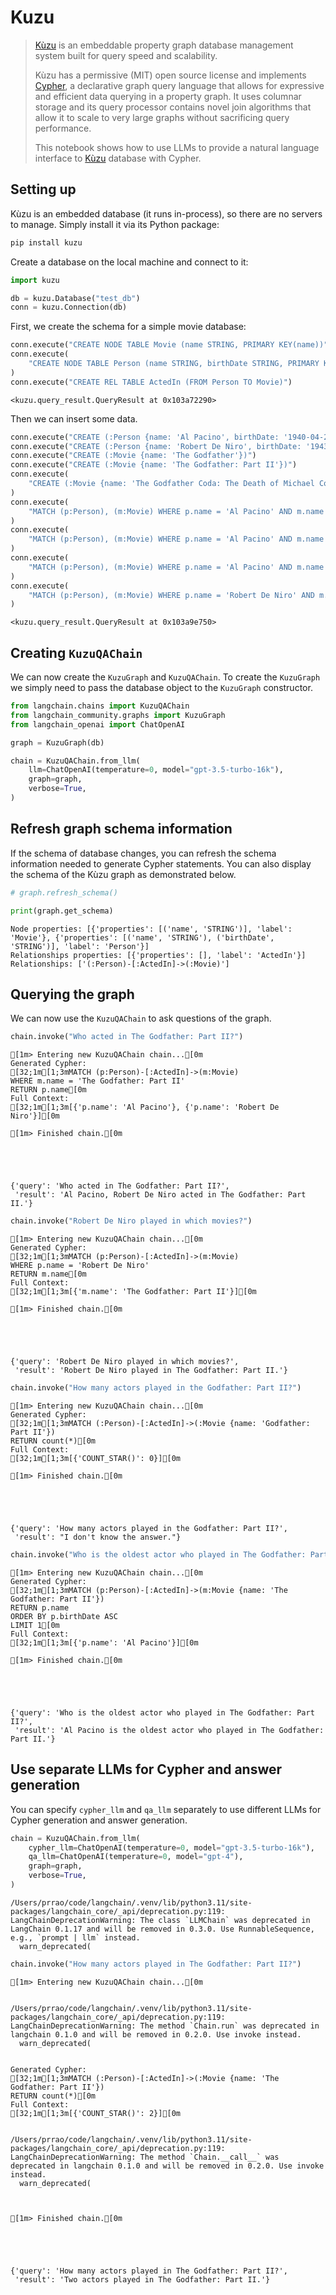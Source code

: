 # Kuzu

>[Kùzu](https://kuzudb.com) is an embeddable property graph database management system built for query speed and scalability.
> 
> Kùzu has a permissive (MIT) open source license and implements [Cypher](https://en.wikipedia.org/wiki/Cypher_(query_language)), a declarative graph query language that allows for expressive and efficient data querying in a property graph.
> It uses columnar storage and its query processor contains novel join algorithms that allow it to scale to very large graphs without sacrificing query performance.
> 
> This notebook shows how to use LLMs to provide a natural language interface to [Kùzu](https://kuzudb.com) database with Cypher.

## Setting up

Kùzu is an embedded database (it runs in-process), so there are no servers to manage.
Simply install it via its Python package:

```bash
pip install kuzu
```

Create a database on the local machine and connect to it:


```python
import kuzu

db = kuzu.Database("test_db")
conn = kuzu.Connection(db)
```

First, we create the schema for a simple movie database:


```python
conn.execute("CREATE NODE TABLE Movie (name STRING, PRIMARY KEY(name))")
conn.execute(
    "CREATE NODE TABLE Person (name STRING, birthDate STRING, PRIMARY KEY(name))"
)
conn.execute("CREATE REL TABLE ActedIn (FROM Person TO Movie)")
```




    <kuzu.query_result.QueryResult at 0x103a72290>



Then we can insert some data.


```python
conn.execute("CREATE (:Person {name: 'Al Pacino', birthDate: '1940-04-25'})")
conn.execute("CREATE (:Person {name: 'Robert De Niro', birthDate: '1943-08-17'})")
conn.execute("CREATE (:Movie {name: 'The Godfather'})")
conn.execute("CREATE (:Movie {name: 'The Godfather: Part II'})")
conn.execute(
    "CREATE (:Movie {name: 'The Godfather Coda: The Death of Michael Corleone'})"
)
conn.execute(
    "MATCH (p:Person), (m:Movie) WHERE p.name = 'Al Pacino' AND m.name = 'The Godfather' CREATE (p)-[:ActedIn]->(m)"
)
conn.execute(
    "MATCH (p:Person), (m:Movie) WHERE p.name = 'Al Pacino' AND m.name = 'The Godfather: Part II' CREATE (p)-[:ActedIn]->(m)"
)
conn.execute(
    "MATCH (p:Person), (m:Movie) WHERE p.name = 'Al Pacino' AND m.name = 'The Godfather Coda: The Death of Michael Corleone' CREATE (p)-[:ActedIn]->(m)"
)
conn.execute(
    "MATCH (p:Person), (m:Movie) WHERE p.name = 'Robert De Niro' AND m.name = 'The Godfather: Part II' CREATE (p)-[:ActedIn]->(m)"
)
```




    <kuzu.query_result.QueryResult at 0x103a9e750>



## Creating `KuzuQAChain`

We can now create the `KuzuGraph` and `KuzuQAChain`. To create the `KuzuGraph` we simply need to pass the database object to the `KuzuGraph` constructor.


```python
from langchain.chains import KuzuQAChain
from langchain_community.graphs import KuzuGraph
from langchain_openai import ChatOpenAI
```


```python
graph = KuzuGraph(db)
```


```python
chain = KuzuQAChain.from_llm(
    llm=ChatOpenAI(temperature=0, model="gpt-3.5-turbo-16k"),
    graph=graph,
    verbose=True,
)
```

## Refresh graph schema information

If the schema of database changes, you can refresh the schema information needed to generate Cypher statements.
You can also display the schema of the Kùzu graph as demonstrated below.


```python
# graph.refresh_schema()
```


```python
print(graph.get_schema)
```

    Node properties: [{'properties': [('name', 'STRING')], 'label': 'Movie'}, {'properties': [('name', 'STRING'), ('birthDate', 'STRING')], 'label': 'Person'}]
    Relationships properties: [{'properties': [], 'label': 'ActedIn'}]
    Relationships: ['(:Person)-[:ActedIn]->(:Movie)']
    
    

## Querying the graph

We can now use the `KuzuQAChain` to ask questions of the graph.


```python
chain.invoke("Who acted in The Godfather: Part II?")
```

    
    
    [1m> Entering new KuzuQAChain chain...[0m
    Generated Cypher:
    [32;1m[1;3mMATCH (p:Person)-[:ActedIn]->(m:Movie)
    WHERE m.name = 'The Godfather: Part II'
    RETURN p.name[0m
    Full Context:
    [32;1m[1;3m[{'p.name': 'Al Pacino'}, {'p.name': 'Robert De Niro'}][0m
    
    [1m> Finished chain.[0m
    




    {'query': 'Who acted in The Godfather: Part II?',
     'result': 'Al Pacino, Robert De Niro acted in The Godfather: Part II.'}




```python
chain.invoke("Robert De Niro played in which movies?")
```

    
    
    [1m> Entering new KuzuQAChain chain...[0m
    Generated Cypher:
    [32;1m[1;3mMATCH (p:Person)-[:ActedIn]->(m:Movie)
    WHERE p.name = 'Robert De Niro'
    RETURN m.name[0m
    Full Context:
    [32;1m[1;3m[{'m.name': 'The Godfather: Part II'}][0m
    
    [1m> Finished chain.[0m
    




    {'query': 'Robert De Niro played in which movies?',
     'result': 'Robert De Niro played in The Godfather: Part II.'}




```python
chain.invoke("How many actors played in the Godfather: Part II?")
```

    
    
    [1m> Entering new KuzuQAChain chain...[0m
    Generated Cypher:
    [32;1m[1;3mMATCH (:Person)-[:ActedIn]->(:Movie {name: 'Godfather: Part II'})
    RETURN count(*)[0m
    Full Context:
    [32;1m[1;3m[{'COUNT_STAR()': 0}][0m
    
    [1m> Finished chain.[0m
    




    {'query': 'How many actors played in the Godfather: Part II?',
     'result': "I don't know the answer."}




```python
chain.invoke("Who is the oldest actor who played in The Godfather: Part II?")
```

    
    
    [1m> Entering new KuzuQAChain chain...[0m
    Generated Cypher:
    [32;1m[1;3mMATCH (p:Person)-[:ActedIn]->(m:Movie {name: 'The Godfather: Part II'})
    RETURN p.name
    ORDER BY p.birthDate ASC
    LIMIT 1[0m
    Full Context:
    [32;1m[1;3m[{'p.name': 'Al Pacino'}][0m
    
    [1m> Finished chain.[0m
    




    {'query': 'Who is the oldest actor who played in The Godfather: Part II?',
     'result': 'Al Pacino is the oldest actor who played in The Godfather: Part II.'}



## Use separate LLMs for Cypher and answer generation

You can specify `cypher_llm` and `qa_llm` separately to use different LLMs for Cypher generation and answer generation.


```python
chain = KuzuQAChain.from_llm(
    cypher_llm=ChatOpenAI(temperature=0, model="gpt-3.5-turbo-16k"),
    qa_llm=ChatOpenAI(temperature=0, model="gpt-4"),
    graph=graph,
    verbose=True,
)
```

    /Users/prrao/code/langchain/.venv/lib/python3.11/site-packages/langchain_core/_api/deprecation.py:119: LangChainDeprecationWarning: The class `LLMChain` was deprecated in LangChain 0.1.17 and will be removed in 0.3.0. Use RunnableSequence, e.g., `prompt | llm` instead.
      warn_deprecated(
    


```python
chain.invoke("How many actors played in The Godfather: Part II?")
```

    
    
    [1m> Entering new KuzuQAChain chain...[0m
    

    /Users/prrao/code/langchain/.venv/lib/python3.11/site-packages/langchain_core/_api/deprecation.py:119: LangChainDeprecationWarning: The method `Chain.run` was deprecated in langchain 0.1.0 and will be removed in 0.2.0. Use invoke instead.
      warn_deprecated(
    

    Generated Cypher:
    [32;1m[1;3mMATCH (:Person)-[:ActedIn]->(:Movie {name: 'The Godfather: Part II'})
    RETURN count(*)[0m
    Full Context:
    [32;1m[1;3m[{'COUNT_STAR()': 2}][0m
    

    /Users/prrao/code/langchain/.venv/lib/python3.11/site-packages/langchain_core/_api/deprecation.py:119: LangChainDeprecationWarning: The method `Chain.__call__` was deprecated in langchain 0.1.0 and will be removed in 0.2.0. Use invoke instead.
      warn_deprecated(
    

    
    [1m> Finished chain.[0m
    




    {'query': 'How many actors played in The Godfather: Part II?',
     'result': 'Two actors played in The Godfather: Part II.'}


